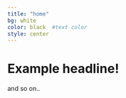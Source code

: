 ```yaml
---
title: "home"
bg: white     
color: black  #text color
style: center
---
```


# Example headline!
and so on..
